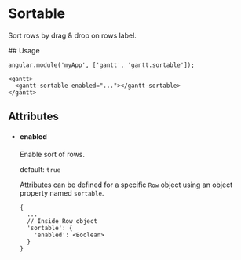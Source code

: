 # Sortable

Sort rows by drag & drop on rows label.

## Usage

    angular.module('myApp', ['gantt', 'gantt.sortable']);

<!-- -->

    <gantt>
      <gantt-sortable enabled="..."></gantt-sortable>
    </gantt>

## Attributes

- #### enabled

    Enable sort of rows.
  
    default: `true`
  
  Attributes can be defined for a specific `Row` object using an object property named `sortable`.

      {
        ...
        // Inside Row object
        'sortable': {
          'enabled': <Boolean>
        }
      }
